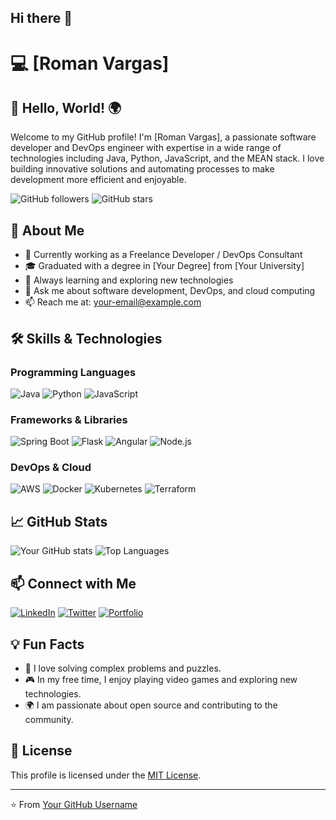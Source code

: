 ## Hi there 👋

<!--
**RomVargas/RomVargas** is a ✨ _special_ ✨ repository because its `README.md` (this file) appears on your GitHub profile.

Here are some ideas to get you started:

- 🔭 I’m currently working on ...
- 🌱 I’m currently learning ...
- 👯 I’m looking to collaborate on ...
- 🤔 I’m looking for help with ...
- 💬 Ask me about ...
- 📫 How to reach me: ...
- 😄 Pronouns: ...
- ⚡ Fun fact: ...
-->


# 💻 [Roman Vargas]

## 👋 Hello, World! 🌍
Welcome to my GitHub profile! I'm [Roman Vargas], a passionate software developer and DevOps engineer with expertise in a wide range of technologies including Java, Python, JavaScript, and the MEAN stack. I love building innovative solutions and automating processes to make development more efficient and enjoyable.

![GitHub followers](https://img.shields.io/github/followers/tu-usuario?style=social) ![GitHub stars](https://img.shields.io/github/stars/tu-usuario?style=social)

## 🚀 About Me

- 💼 Currently working as a Freelance Developer / DevOps Consultant
- 🎓 Graduated with a degree in [Your Degree] from [Your University]
- 🌱 Always learning and exploring new technologies
- 💬 Ask me about software development, DevOps, and cloud computing
- 📫 Reach me at: [your-email@example.com](mailto:your-email@example.com)

## 🛠️ Skills & Technologies

### Programming Languages
![Java](https://img.shields.io/badge/Java-%23ED8B00.svg?style=for-the-badge&logo=java&logoColor=white)
![Python](https://img.shields.io/badge/Python-3670A0?style=for-the-badge&logo=python&logoColor=ffdd54)
![JavaScript](https://img.shields.io/badge/JavaScript-323330?style=for-the-badge&logo=javascript&logoColor=F7DF1E)

### Frameworks & Libraries
![Spring Boot](https://img.shields.io/badge/Spring%20Boot-%236DB33F.svg?style=for-the-badge&logo=spring-boot&logoColor=white)
![Flask](https://img.shields.io/badge/Flask-%23000.svg?style=for-the-badge&logo=flask&logoColor=white)
![Angular](https://img.shields.io/badge/Angular-DD0031?style=for-the-badge&logo=angular&logoColor=white)
![Node.js](https://img.shields.io/badge/Node.js-339933?style=for-the-badge&logo=nodedotjs&logoColor=white)

### DevOps & Cloud
![AWS](https://img.shields.io/badge/Amazon%20AWS-%23232F3E.svg?style=for-the-badge&logo=amazon-aws&logoColor=white)
![Docker](https://img.shields.io/badge/Docker-2CA5E0?style=for-the-badge&logo=docker&logoColor=white)
![Kubernetes](https://img.shields.io/badge/Kubernetes-326CE5?style=for-the-badge&logo=kubernetes&logoColor=white)
![Terraform](https://img.shields.io/badge/Terraform-%235835CC.svg?style=for-the-badge&logo=terraform&logoColor=white)

## 📈 GitHub Stats

![Your GitHub stats](https://github-readme-stats.vercel.app/api?username=tu-usuario&show_icons=true&theme=radical)
![Top Languages](https://github-readme-stats.vercel.app/api/top-langs/?username=tu-usuario&layout=compact&theme=radical)


## 📫 Connect with Me

[![LinkedIn](https://img.shields.io/badge/LinkedIn-%230077B5.svg?style=for-the-badge&logo=linkedin&logoColor=white)](https://www.linkedin.com/in/tu-usuario/)
[![Twitter](https://img.shields.io/badge/Twitter-%231DA1F2.svg?style=for-the-badge&logo=twitter&logoColor=white)](https://twitter.com/tu-usuario)
[![Portfolio](https://img.shields.io/badge/Portfolio-%23000000.svg?style=for-the-badge&logo=About.me&logoColor=white)](https://yourportfolio.com)

## 💡 Fun Facts

- 🧩 I love solving complex problems and puzzles.
- 🎮 In my free time, I enjoy playing video games and exploring new technologies.
- 🌍 I am passionate about open source and contributing to the community.

## 📜 License

This profile is licensed under the [MIT License](LICENSE).

---
⭐️ From [Your GitHub Username](https://github.com/tu-usuario)
